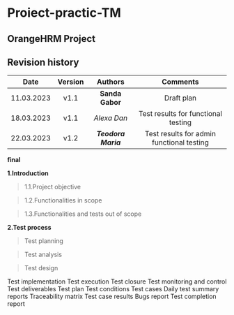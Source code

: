 # Proiect-practic-TM
## OrangeHRM Project
## Revision history
| Date | Version | Authors | Comments |
| :-----: | :---: | :---: |:---: |
| 11.03.2023 | v1.1| **Sanda Gabor** | Draft plan|
| 18.03.2023 | v1.1| _Alexa Dan_ | Test results for functional testing |
| 22.03.2023 | v1.2| ___Teodora Maria___ | Test results for admin functional testing |
**final**

**1.Introduction**

  > 1.1.Project objective
  
  > 1.2.Functionalities in scope
  
  > 1.3.Functionalities and tests out of scope
  
**2.Test process**

  >Test planning
  
  >Test analysis
  
  >Test design
  
Test implementation
Test execution
Test closure
Test monitoring and control
Test deliverables
Test plan
Test conditions
Test cases
Daily test summary reports
Traceability matrix
Test case results
Bugs report
Test completion report
